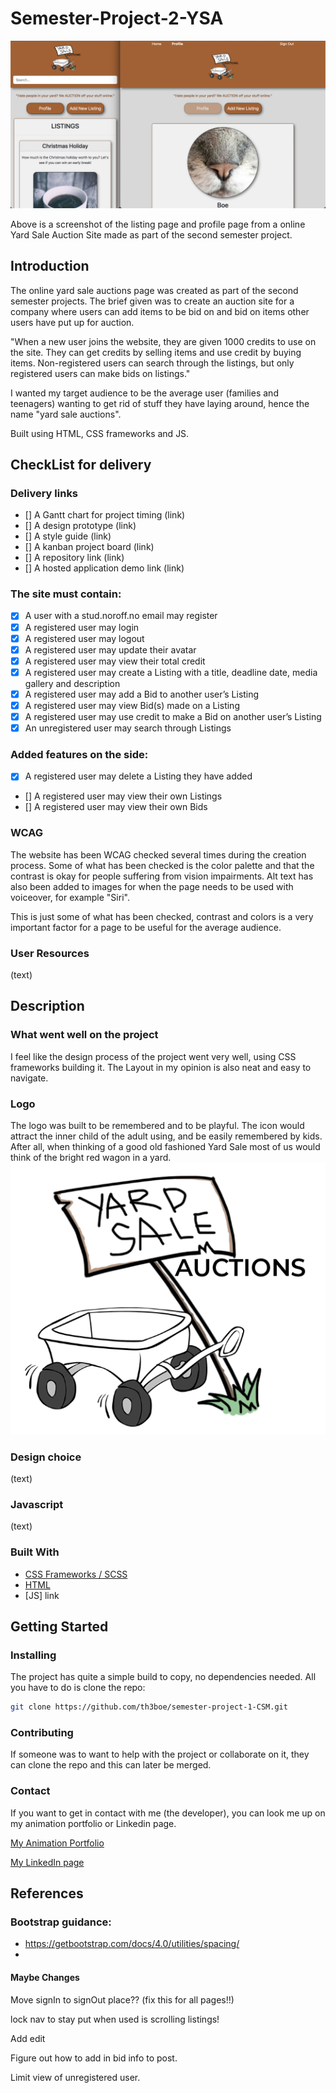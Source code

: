 # Semester-Project-2-YSA

![image](images/YardSaleAuctions.png)

Above is a screenshot of the listing page and profile page from a online Yard Sale Auction Site made as part of the second semester project.

## Introduction

The online yard sale auctions page was created as part of the second semester projects. The brief given was to create an auction site for a company where users can add items to be bid on and bid on items other users have put up for auction.

"When a new user joins the website, they are given 1000 credits to use on the site. They can get credits by selling items and use credit by buying items. Non-registered users can search through the listings, but only registered users can make bids on listings."

I wanted my target audience to be the average user (families and teenagers) wanting to get rid of stuff they have laying around, hence the name "yard sale auctions".

Built using HTML, CSS frameworks and JS.

## CheckList for delivery

### Delivery links

- [] A Gantt chart for project timing
  (link)
- [] A design prototype
  (link)
- [] A style guide
  (link)
- [] A kanban project board
  (link)
- [] A repository link
  (link)
- [] A hosted application demo link
  (link)

### The site must contain:

- [x] A user with a stud.noroff.no email may register
- [x] A registered user may login
- [x] A registered user may logout
- [x] A registered user may update their avatar
- [x] A registered user may view their total credit
- [x] A registered user may create a Listing with a title, deadline date, media gallery and description
- [x] A registered user may add a Bid to another user’s Listing
- [x] A registered user may view Bid(s) made on a Listing
- [x] A registered user may use credit to make a Bid on another user’s Listing
- [x] An unregistered user may search through Listings

### Added features on the side:

- [x] A registered user may delete a Listing they have added
- [] A registered user may view their own Listings
- [] A registered user may view their own Bids

### WCAG

The website has been WCAG checked several times during the creation process. Some of what has been checked is the color palette and that the contrast is okay for people suffering from vision impairments. Alt text has also been added to images for when the page needs to be used with voiceover, for example "Siri".

This is just some of what has been checked, contrast and colors is a very important factor for a page to be useful for the average audience.

### User Resources

(text)

## Description

### What went well on the project

I feel like the design process of the project went very well, using CSS frameworks building it. The Layout in my opinion is also neat and easy to navigate.

### Logo

The logo was built to be remembered and to be playful. The icon would attract the inner child of the adult using, and be easily remembered by kids. After all, when thinking of a good old fashioned Yard Sale most of us would think of the bright red wagon in a yard.
![image](images/logo-auction-fixed.png)

### Design choice

(text)

### Javascript

(text)

### Built With

- [CSS Frameworks / SCSS](https://github.com/th3boe/semester-project-1-CSM/tree/main/css)
- [HTML](https://github.com/th3boe/semester-project-1-CSM)
- [JS] link

## Getting Started

### Installing

The project has quite a simple build to copy, no dependencies needed. All you have to do is clone the repo:

```bash
git clone https://github.com/th3boe/semester-project-1-CSM.git
```

### Contributing

If someone was to want to help with the project or collaborate on it, they can clone the repo and this can later be merged.

### Contact

If you want to get in contact with me (the developer), you can look me up on my animation portfolio or Linkedin page.

[My Animation Portfolio](www.boe3am.com)

[My LinkedIn page](https://www.linkedin.com/in/benedicte-%C3%B8verb%C3%B8-9b35b2162/)

## References

### Bootstrap guidance:

- https://getbootstrap.com/docs/4.0/utilities/spacing/
-

#### Maybe Changes

Move signIn to signOut place??
(fix this for all pages!!)

lock nav to stay put when used is scrolling listings!

Add edit

Figure out how to add in bid info to post.

Limit view of unregistered user.
